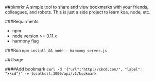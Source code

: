 ##bkmrkr
A simple tool to share and view bookmarks with your friends, colleagues, and robots. This is just a side project to learn koa, node, etc.

###Requirments
- npm
- node version >= 0.11.x
- harmony flag

###Run
`npm install && node --harmony server.js`

##Usage

####Add bookmark
`curl -d '{"url":"http://xkcd.com/", "label": "xkcd"}' -v localhost:3000/api/v1/bookmark`
